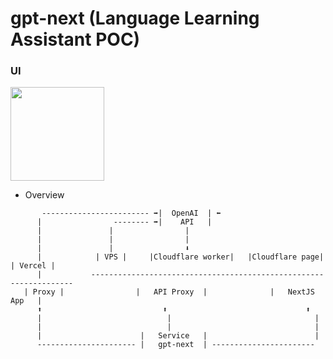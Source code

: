 # gpt-next (Language Learning Assistant POC)

### UI
<img src="https://github.com/jrhe123/gpt-next/assets/17329299/5f931286-e6bd-4778-b403-87b62c54e1da"  width="150"><br />

* Overview
```
       ------------------------ ➡|  OpenAI  | ⬅
      |                -------- ➡|    API   |
      |               |                |
      |               |                |
      |               |                ⬇  
      |            | VPS |     |Cloudflare worker|   |Cloudflare page|   | Vercel |
      |           ------------------------------------------------------------------
   | Proxy |                |   API Proxy  |              |   NextJS App   |
      ⬆                           ⬆                               ⬆
      |                            |                                |
      |                            |                                |
      |                      |   Service   |                        |
      ---------------------- |   gpt-next  | -----------------------

```


<br /><br />
